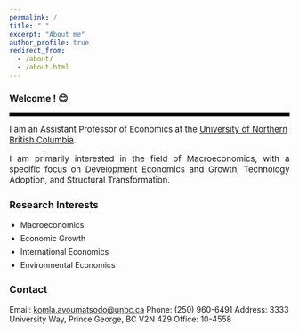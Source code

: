 ```yaml
---
permalink: /
title: " "
excerpt: "About me"
author_profile: true
redirect_from: 
  - /about/
  - /about.html
---
```

### Welcome ! 😊
<hr style="border-top: 5px solid #000;">
<span style="font-size: 15px;">
I am an Assistant Professor of Economics at the <a href="https://www.unbc.ca/" target="_blank">University of Northern British Columbia</a>.

<p align="justify"> <span style="font-size: 15px;">
I am primarily interested in the field of Macroeconomics, with a specific focus on Development Economics and Growth, Technology Adoption, and Structural Transformation.
</span> </p>

### Research Interests
<ul style="padding-left: 20px; list-style-type: disc;">
  <li style="margin-bottom: 7px; font-size: 14px;"> 
    Macroeconomics
  </li>
  <li style="margin-bottom: 7px; font-size: 14px;"> 
    Economic Growth
  </li>
  <li style="margin-bottom: 7px; font-size: 14px;"> 
    International Economics
  </li>
  <li style="margin-bottom: 7px; font-size: 14px;"> 
    Environmental Economics
  </li>
</ul>


<!-- <a href="http://avoumatsodo.github.io/files/research_statement.pdf" target="_blank">Research Statement</a> -->

### Contact
<span style="font-size: 14px;">
Email: <a href="mailto:komla.avoumatsodo@unbc.ca">komla.avoumatsodo@unbc.ca</a>  
Phone:  (250) 960-6491  
Address: 3333 University Way, Prince George, BC V2N 4Z9  
Office: 10-4558  
</span>

